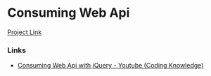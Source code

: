 # Consuming Web Api

[Project Link]()

### Links

- [Consuming Web Api with jQuery - Youtube (Coding Knowledge)](https://www.youtube.com/watch?v=QjDhjk4a3j4&list=PLAudh2XpyH1RenZHSQGe32MF4MoONzhm-&index=21)